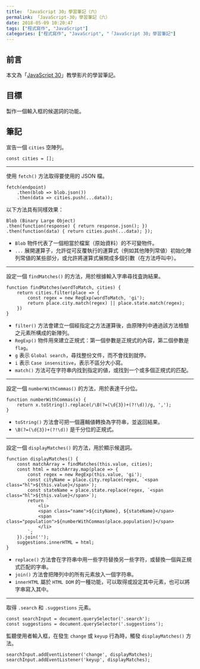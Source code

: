 ```yaml
---
title: 「JavaScript 30」學習筆記（六）
permalink: 「JavaScript-30」學習筆記（六）
date: 2018-05-09 10:20:47
tags: ["程式寫作", "JavaScript"]
categories: ["程式寫作", "JavaScript", "「JavaScript 30」學習筆記"]
---
```


## 前言

本文為「[JavaScript 30](https://javascript30.com/)」教學影片的學習筆記。

## 目標

製作一個輸入框的候選詞的功能。

## 筆記

宣告一個 `cities` 空陣列。

```JS
const cities = [];
```

---

使用 `fetch()` 方法取得要使用的 JSON 檔。

```JS
fetch(endpoint)
    .then(blob => blob.json())
    .then(data => cities.push(...data));
```

以下方法具有同樣效果：

```JS
Blob (Binary Large Object)
.then(function(response) { return response.json(); })
.then(function(data) { return cities.push(...data); });
```

- `Blob` 物件代表了一個相當於檔案（原始資料）的不可變物件。
- `...` 展開運算子，允許從可反覆執行的運算式（例如其他陣列常値）初始化陣列常値的某些部分，或允許將運算式展開成多個引數（在方法呼叫中）。

---

設定一個 `findMatches()` 的方法，用於根據輸入字串尋找査詢結果。

```JS
function findMatches(wordToMatch, cities) {
    return cities.filter(place => {
        const regex = new RegExp(wordToMatch, 'gi');
        return place.city.match(regex) || place.state.match(regex);
    })
}
```

- `filter()` 方法會建立一個經指定之方法運算後，由原陣列中通過該方法檢驗之元素所構成的新陣列。
- `RegExp()` 物件用來建立正規式：第一個參數是正規式的內容，第二個參數是 `flag`。
- `g` 表示 `Global search`，尋找整份文件，而不會找到就停。
- `i` 表示 `Case insensitive`，表示不區分大小寫。
- `match()` 方法可在字符串内找到指定的値，或找到一个或多個正規式的匹配。

---

設定一個 `numberWithCommas()` 的方法，用於表達千分位。

```JS
function numberWithCommas(x) {
    return x.toString().replace(/\B(?=(\d{3})+(?!\d))/g, ',');
}
```

- `toString()` 方法會可把一個邏輯値轉換為字符串，並返回結果。
- `\B(?=(\d{3})+(?!\d))` 是千分位的正規式。

---

設定一個 `displayMatches()` 的方法，用於顯示候選詞。

```JS
function displayMatches() {
    const matchArray = findMatches(this.value, cities);
    const html = matchArray.map(place => {
        const regex = new RegExp(this.value, 'gi');
        const cityName = place.city.replace(regex, `<span class="hl">${this.value}</span>`);
        const stateName = place.state.replace(regex, `<span class="hl">${this.value}</span>`);
        return `
            <li>
            <span class="name">${cityName}, ${stateName}</span>
            <span class="population">${numberWithCommas(place.population)}</span>
            </li>
        `;
    }).join('');
    suggestions.innerHTML = html;
}
```

- `replace()` 方法會在字符串中用一些字符替換另一些字符，或替換一個與正規式匹配的字串。
- `join()` 方法會把陣列中的所有元素放入一個字符串。
- `innerHTML` 屬於 `HTML DOM` 的一種功能，可以取得或設定其中元素，也可以將字串寫入其中。

---

取得 `.search` 和 `.suggestions` 元素。

```JS
const searchInput = document.querySelector('.search');
const suggestions = document.querySelector('.suggestions');
```

監聽使用者輸入框，在發生 `change` 或 `keyup` 行為時，觸發 `displayMatches()` 方法。

```JS
searchInput.addEventListener('change', displayMatches);
searchInput.addEventListener('keyup', displayMatches);
```
